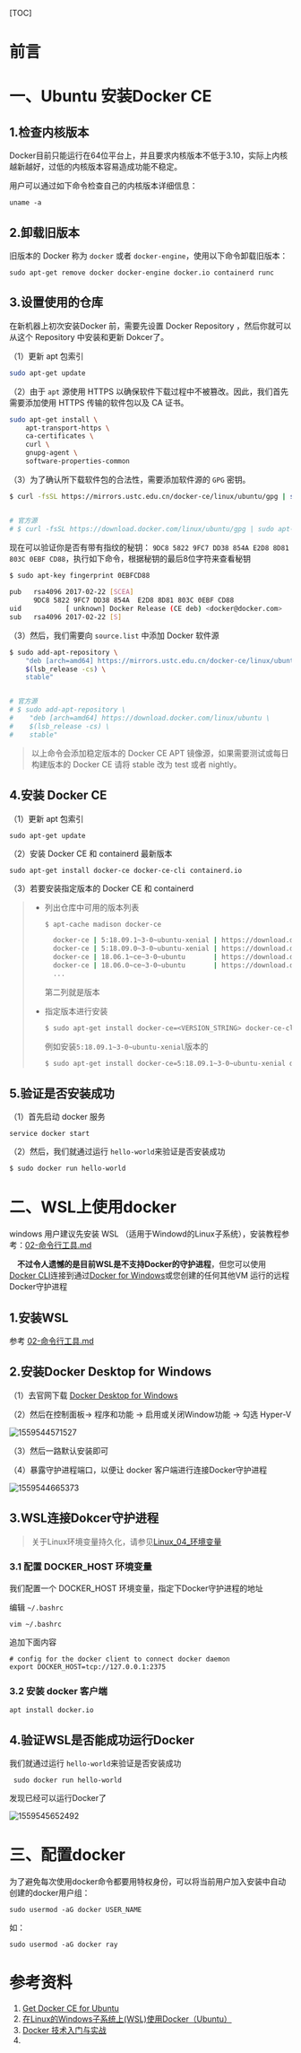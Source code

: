 [TOC]



# 前言





# 一、Ubuntu 安装Docker CE 

## 1.检查内核版本

Docker目前只能运行在64位平台上，并且要求内核版本不低于3.10，实际上内核越新越好，过低的内核版本容易造成功能不稳定。

用户可以通过如下命令检查自己的内核版本详细信息：

```
uname -a
```



## 2.卸载旧版本

旧版本的 Docker 称为 `docker` 或者 `docker-engine`，使用以下命令卸载旧版本：

```
sudo apt-get remove docker docker-engine docker.io containerd runc
```



## 3.设置使用的仓库

在新机器上初次安装Docker 前，需要先设置 Docker Repository ，然后你就可以从这个 Repository 中安装和更新 Dokcer了。

（1）更新 apt 包索引

```bash
sudo apt-get update
```



（2）由于 `apt` 源使用 HTTPS 以确保软件下载过程中不被篡改。因此，我们首先需要添加使用 HTTPS 传输的软件包以及 CA 证书。

```bash
sudo apt-get install \
    apt-transport-https \
    ca-certificates \
    curl \
    gnupg-agent \
    software-properties-common
```



（3）为了确认所下载软件包的合法性，需要添加软件源的 `GPG` 密钥。

```bash
$ curl -fsSL https://mirrors.ustc.edu.cn/docker-ce/linux/ubuntu/gpg | sudo apt-key add -


# 官方源
# $ curl -fsSL https://download.docker.com/linux/ubuntu/gpg | sudo apt-key add -
```



现在可以验证你是否有带有指纹的秘钥： `9DC8 5822 9FC7 DD38 854A E2D8 8D81 803C 0EBF CD88`，执行如下命令，根据秘钥的最后8位字符来查看秘钥

```bash
$ sudo apt-key fingerprint 0EBFCD88
    
pub   rsa4096 2017-02-22 [SCEA]
      9DC8 5822 9FC7 DD38 854A  E2D8 8D81 803C 0EBF CD88
uid           [ unknown] Docker Release (CE deb) <docker@docker.com>
sub   rsa4096 2017-02-22 [S]
```



（3）然后，我们需要向 `source.list` 中添加 Docker 软件源

```bash
$ sudo add-apt-repository \
    "deb [arch=amd64] https://mirrors.ustc.edu.cn/docker-ce/linux/ubuntu \
    $(lsb_release -cs) \
    stable"


# 官方源
# $ sudo add-apt-repository \
#    "deb [arch=amd64] https://download.docker.com/linux/ubuntu \
#    $(lsb_release -cs) \
#    stable"
```



> 以上命令会添加稳定版本的 Docker CE APT 镜像源，如果需要测试或每日构建版本的 Docker CE 请将 stable 改为 test 或者 nightly。



## 4.安装 Docker CE

（1）更新 apt 包索引

```
sudo apt-get update
```



（2）安装 Docker CE 和 containerd 最新版本

```
sudo apt-get install docker-ce docker-ce-cli containerd.io
```



（3）若要安装指定版本的 Docker CE 和 containerd 

> - 列出仓库中可用的版本列表
>
>     ```bash
>     $ apt-cache madison docker-ce
>     
>       docker-ce | 5:18.09.1~3-0~ubuntu-xenial | https://download.docker.com/linux/ubuntu  xenial/stable amd64 Packages
>       docker-ce | 5:18.09.0~3-0~ubuntu-xenial | https://download.docker.com/linux/ubuntu  xenial/stable amd64 Packages
>       docker-ce | 18.06.1~ce~3-0~ubuntu       | https://download.docker.com/linux/ubuntu  xenial/stable amd64 Packages
>       docker-ce | 18.06.0~ce~3-0~ubuntu       | https://download.docker.com/linux/ubuntu  xenial/stable amd64 Packages
>       ...
>     ```
>
>     第二列就是版本
>
>     
>
> - 指定版本进行安装
>
>     ```bash
>     $ sudo apt-get install docker-ce=<VERSION_STRING> docker-ce-cli=<VERSION_STRING> containerd.io
>     ```
>
>     例如安装`5:18.09.1~3-0~ubuntu-xenial`版本的
>
>     ```bash
>     $ sudo apt-get install docker-ce=5:18.09.1~3-0~ubuntu-xenial docker-ce-cli=5:18.09.1~3-0~ubuntu-xenial containerd.io
>     ```
>
>     



## 5.验证是否安装成功

（1）首先启动 docker 服务

```
service docker start
```



（2）然后，我们就通过运行 `hello-world`来验证是否安装成功

```bash
$ sudo docker run hello-world
```







# 二、WSL上使用docker

windows 用户建议先安装 WSL （适用于Windowd的Linux子系统），安装教程参考：[02-命令行工具.md](../dev-tools/02-命令行工具.md)



　**不过令人遗憾的是目前WSL是不支持Docker的守护进程**，但您可以使用[Docker CLI](https://nickjanetakis.com/blog/get-to-know-dockers-ecosystem#docker-cli)连接到通过[Docker for Windows](https://nickjanetakis.com/blog/should-you-use-the-docker-toolbox-or-docker-for-mac-windows)或您创建的任何其他VM 运行的远程Docker守护进程

## 1.安装WSL

参考 [02-命令行工具.md](../dev-tools/02-命令行工具.md)

## 2.安装Docker Desktop for Windows

（1）去官网下载 [Docker Desktop for Windows](https://hub.docker.com/editions/community/docker-ce-desktop-windows)



（2）然后在控制面板-> 程序和功能 -> 启用或关闭Window功能 -> 勾选 Hyper-V

![1559544571527](images/1559544571527.png)



（3）然后一路默认安装即可



（4）暴露守护进程端口，以便让 docker 客户端进行连接Docker守护进程

![1559544665373](images/1559544665373.png)







## 3.WSL连接Dokcer守护进程

> 关于Linux环境变量持久化，请参见[Linux_04_环境变量](../Linux/Linux_01_基础知识/Linux_04_环境变量.md)



### 3.1 配置 DOCKER_HOST 环境变量

我们配置一个 DOCKER_HOST 环境变量，指定下Docker守护进程的地址



编辑 `~/.bashrc`

```
vim ~/.bashrc
```

追加下面内容

```
# config for the docker client to connect docker daemon
export DOCKER_HOST=tcp://127.0.0.1:2375
```



### 3.2 安装 docker 客户端

```
apt install docker.io
```





## 4.验证WSL是否能成功运行Docker

我们就通过运行 `hello-world`来验证是否安装成功

```
 sudo docker run hello-world
```



发现已经可以运行Docker了

![1559545652492](images/1559545652492.png)







# 三、配置docker

为了避免每次使用docker命令都要用特权身份，可以将当前用户加入安装中自动创建的docker用户组：

```
sudo usermod -aG docker USER_NAME
```

如：

```
sudo usermod -aG docker ray
```







# 参考资料

1. [Get Docker CE for Ubuntu](https://docs.docker.com/install/linux/docker-ce/ubuntu/)
2. [在Linux的Windows子系统上(WSL)使用Docker（Ubuntu）](https://www.cnblogs.com/xiaoliangge/p/9134585.html)
3. [Docker 技术入门与实战](https://item.jd.com/12453318.html)
4. 





























